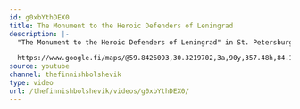 ```yaml
---
id: g0xbYthDEX0
title: The Monument to the Heroic Defenders of Leningrad
description: |-
  "The Monument to the Heroic Defenders of Leningrad" in St. Petersburg (Leningrad).

  https://www.google.fi/maps/@59.8426093,30.3219702,3a,90y,357.48h,84.17t/data=!3m7!1e1!3m5!1sAF1QipM56vPanhITC45aFsR3jf-SFIiZAKYhmHJlviPj!2e10!3e11!7i8704!8i4352
source: youtube
channel: thefinnishbolshevik
type: video
url: /thefinnishbolshevik/videos/g0xbYthDEX0/
---
```

